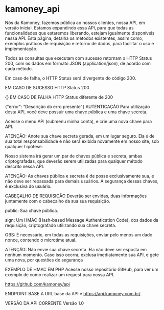 # kamoney_api

Nós da Kamoney, fazemos pública ao nossos clientes, nossa API, em versão inicial. Estamos expandindo essa API, para que todas as funcionalidades que estaremos liberando, estejam igualmente disponíveis nessa API. Esta página, detalha os métodos existentes, assim como, exemplos práticos de requisição e retorno de dados, para facilitar o uso e implementação.

Todos as consultas que executam com sucesso retornam o HTTP Status 200, com os dados em formato JSON (application/json), de acordo com cada método.

Em caso de falha, o HTTP Status será divergente do código 200.

EM CASO DE SUCESSO
HTTP Status 200

{}
EM CASO DE FALHA
HTTP Status diferente de 200

{"error": "Descrição do erro presente"}
AUTENTICAÇÃO
Para utilização desta API, você deve possuir uma chave pública e uma chave secreta.

Acesse o menu API (submenu minha conta), e crie uma nova chave para API.

ATENÇÃO: Anote sua chave secreta gerada, em um lugar seguro. Ela é de sua total responsabilidade e não será exibida novamente em nosso site, sob qualquer hipótese.

Nosso sistema irá gerar um par de chaves pública e secreta, ambas criptografadas, que deverão serem utilizadas para qualquer método descrito nessa API.

ATENÇÃO: As chaves pública e secreta é de posse exclusivamente sua, e não deve ser repassada para demais usuários. A segurança dessas chaves, é exclusiva do usuário.

CABEÇALHO DE REQUISIÇÃO
Deverão ser envidas, duas informações juntamente com o cabeçalho da sua sua requisição.

public: Sua chave pública.

sign: Um HMAC (Hash-based Message Authentication Code), dos dados da requisição, criptografado utilizando sua chave secreta.

OBS: É necessário, em todas as requisições, enviar pelo menos um dado nonce, contendo o microtime atual.

ATENÇÃO: Não envie sua chave secreta. Ela não deve ser esposta em nenhum momento. Caso isso ocorra, exclusa imediatamente sua API, e gete uma nova, por questões de segurança

EXEMPLO DE HMAC EM PHP
Acesse nosso repositório GitHub, para ver um exemplo de como realizar um request para nossa API.

https://github.com/kamoney/api

ENDPOINT BASE
A URL base da API é https://api.kamoney.com.br/.

VERSÃO DA API CORRENTE
Versão 1.0
